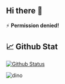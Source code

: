 ## Hi there 👋
⚡ <b>Permission denied!</b>

## 📈 Github Stat

[![Github Status](https://github-readme-stats.vercel.app/api?username=ppbrp&count_private=true&theme=onedark&show_icons=true)](https://github.com/ppbrp)



![dino](https://github.com/ppbrp/ppbrp/assets/171954193/ebfa7a3e-7708-416f-96e0-eba1f5fc9c69)
<!--
**ppbrp/ppbrp** is a ✨ _special_ ✨ repository because its `README.md` (this file) appears on your GitHub profile.

Here are some ideas to get you started:


- 🌱 I’m currently learning ...
- 👯 I’m looking to collaborate on ...
- 🤔 I’m looking for help with ...
- 💬 Ask me about ...
- 📫 How to reach me: ...
- 😄 Pronouns: ...
- ⚡ Fun fact: ...

<details>
  <summary><b>⚡ Github Stats</b></summary>

  <br />
  <img height="180em" src="https://github-readme-stats.vercel.app/api?username=iampavangandhi&show_icons=true&hide_border=true&&count_private=true&include_all_commits=true" />
  <img height="180em" src="https://github-readme-stats.vercel.app/api/top-langs/?username=iampavangandhi&exclude_repo=KNN-Image-Classification&show_icons=true&hide_border=true&layout=compact&langs_count=8"/>
</details>
-->
